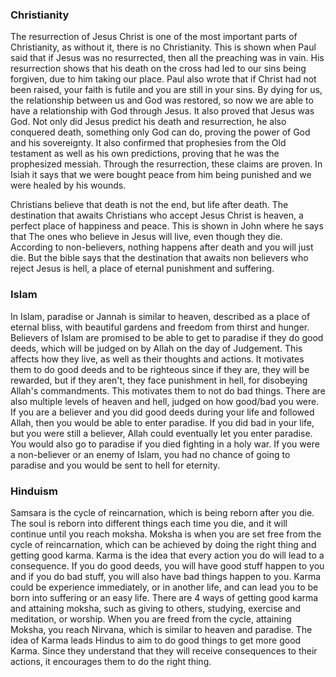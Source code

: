 ### Christianity
The resurrection of Jesus Christ is one of the most important parts of Christianity, as without it, there is no Christianity. This is shown when Paul said that if Jesus was no resurrected, then all the preaching was in vain. 
His resurrection shows that his death on the cross had led to our sins being forgiven, due to him taking our place. Paul also wrote that if Christ had not been raised, your faith is futile and you are still in your sins. By dying for us, the relationship between us and God was restored, so now we are able to have a relationship with God through Jesus. It also proved that Jesus was God. Not only did Jesus predict his death and resurrection, he also conquered death, something only God can do, proving the power of God and his sovereignty. 
It also confirmed that prophesies from the Old testament as well as his own predictions, proving that he was the prophesized messiah. Through the resurrection, these claims are proven. In Isiah it says that we were bought peace from him being punished and we were healed by his wounds. 


Christians believe that death is not the end, but life after death. The destination that awaits Christians who accept Jesus Christ is heaven, a perfect place of happiness and peace. This is shown in John where he says that The ones who believe in Jesus will live, even though they die. According to non-believers, nothing happens after death and you will just die. But the bible says that the destination that awaits non believers who reject Jesus is hell, a place of eternal punishment and suffering. 

### Islam 
In Islam, paradise or Jannah is similar to heaven, described as a place of eternal bliss, with beautiful gardens and freedom from thirst and hunger. 
Believers of Islam are promised to be able to get to paradise if they do good deeds, which will be judged on by Allah on the day of Judgement. This affects how they live, as well as their thoughts and actions. It motivates them to do good deeds and to be righteous since if they are, they will be rewarded, but if they aren't, they face punishment in hell, for disobeying Allah's commandments. This motivates them to not do bad things. There are also multiple levels of heaven and hell, judged on how good/bad you were. 
If you are a believer and you did good deeds during your life and followed Allah, then you would be able to enter paradise. If you did bad in your life, but you were still a believer, Allah could eventually let you enter paradise. You would also go to paradise if you died fighting in a holy war.
If you were a non-believer or an enemy of Islam, you had no chance of going to paradise and you would be sent to hell for eternity. 

### Hinduism
Samsara is the cycle of reincarnation, which is being reborn after you die. The soul is reborn into different things each time you die, and it will continue until you reach moksha. Moksha is when you are set free from the cycle of reincarnation, which can be achieved by doing the right thing and getting good karma. Karma is the idea that every action you do will lead to a consequence. If you do good deeds, you will have good stuff happen to you and if you do bad stuff, you will also have bad things happen to you. Karma could be experience immediately, or in another life, and can lead you to be born into suffering or an easy life. There are 4 ways of getting good karma and attaining moksha, such as giving to others, studying, exercise and meditation, or worship. When you are freed from the cycle, attaining Moksha, you reach Nirvana, which is similar to heaven and paradise.
The idea of Karma leads Hindus to aim to do good things to get more good Karma. Since they understand that they will receive consequences to their actions, it encourages them to do the right thing. 